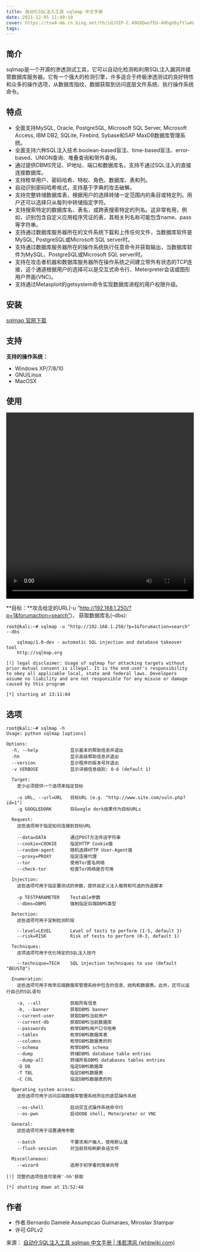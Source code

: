 ```yaml
---
title: 自动化SQL注入工具 sqlmap 中文手册
date: 2021-12-05 11:49:19
cover: https://tse4-mm.cn.bing.net/th/id/OIP-C.49OXDwoTEU-4HhgU6yftlwHaFj?pid=ImgDet&rs=1
tags:
---
```


## 简介

sqlmap是一个开源的渗透测试工具，它可以自动化检测和利用SQL注入漏洞并接管数据库服务器。它有一个强大的检测引擎，许多适合于终极渗透测试的良好特性和众多的操作选项，从数据库指纹、数据获取到访问底层文件系统、执行操作系统命令。

<!-- more -->

## 特点

- 全面支持MySQL, Oracle, PostgreSQL, Microsoft SQL Server, Microsoft Access, IBM DB2, SQLite, Firebird, Sybase和SAP MaxDB数据库管理系统。
- 全面支持六种SQL注入技术:boolean-based盲注、time-based盲注、error-based、UNION查询、堆叠查询和带外查询。
- 通过提供DBMS凭证、IP地址、端口和数据库名，支持不通过SQL注入的直接连接数据库。
- 支持枚举用户、密码哈希、特权、角色、数据库、表和列。
- 自动识别密码哈希格式，支持基于字典的攻击破解。
- 支持完整转储数据库表，根据用户的选择转储一定范围内的条目或特定列。用户还可以选择只从每列中转储指定字符。
- 支持搜索特定的数据库名、表名，或跨表搜索特定的列名。这非常有用，例如，识别包含自定义应用程序凭证的表，其相关列名称可能包含name、pass等字符串。
- 支持通过数据库服务器所在的文件系统下载和上传任何文件，当数据库软件是MySQL, PostgreSQL或Microsoft SQL server时。
- 支持通过数据库服务器所在的操作系统执行任意命令并获取输出，当数据库软件为MySQL、PostgreSQL或Microsoft SQL server时。
- 支持在攻击者机器和数据库服务器所在操作系统之间建立带外有状态的TCP连接，这个通道根据用户的选择可以是交互式命令行、Meterpreter会话或图形用户界面(VNC)。
- 支持通过Metasploit的getsystem命令实现数据库进程的用户权限升级。

## 安装

[sqlmap 官网下载](http://sqlmap.org/)

## 支持

**支持的操作系统：**

- Windows XP/7/8/10
- GNU/Linux
- MacOSX

## 使用

<video width="800" height="500" controls="controls" src="https://www.whbwiki.com/wp-content/uploads/2021/02/bandicam-2021-02-26-10-32-12-179.mp4" style="margin: 0px; padding: 0px; box-sizing: border-box; width: 993px; max-width: 100%; text-align: center;"></video>

**目标：**攻击给定的URL(-u “http://192.168.1.250/?p=1&forumaction=search”)， 获取数据库名(–dbs):

```
root@kali:~# sqlmap -u "http://192.168.1.250/?p=1&forumaction=search" --dbs

    sqlmap/1.0-dev - automatic SQL injection and database takeover tool
    http://sqlmap.org

[!] legal disclaimer: Usage of sqlmap for attacking targets without prior mutual consent is illegal. It is the end user's responsibility to obey all applicable local, state and federal laws. Developers assume no liability and are not responsible for any misuse or damage caused by this program

[*] starting at 13:11:04
```

## 选项

```
root@kali:~# sqlmap -h
Usage: python sqlmap [options]

Options:
  -h, --help            显示基本的帮助信息并退出
  -hh                   显示高级帮助信息并退出
  --version             显示程序的版本号并退出
  -v VERBOSE            显示详细信息级别: 0-6 (default 1)

  Target:
    至少必须提供一个选项来指定目标

    -u URL, --url=URL   目标URL (e.g. "http://www.site.com/vuln.php?id=1")
    -g GOOGLEDORK       将Google dork结果作为目标URLs

  Request:
    这些选项用于指定如何连接到目标URL

    --data=DATA         通过POST方法传送字符串
    --cookie=COOKIE     指定HTTP Cookie值
    --random-agent      随机选择HTTP User-Agent值
    --proxy=PROXY       指定连接代理
    --tor               使用Tor匿名网络
    --check-tor         检查Tor网络是否可用

  Injection:
    这些选项可用于指定要测试的参数，提供自定义注入载荷和可选的伪造脚本

    -p TESTPARAMETER    Testable参数
    --dbms=DBMS         强制指定后端DBMS类型

  Detection:
    这些选项可用于定制检测阶段

    --level=LEVEL       Level of tests to perform (1-5, default 1)
    --risk=RISK         Risk of tests to perform (0-3, default 1)

  Techniques:
    这项选项可用于优化特定的SQL注入技巧

    --technique=TECH    SQL injection techniques to use (default "BEUSTQ")

  Enumeration:
    这些选项可用于枚举后端数据库管理系统中包含的信息、结构和数据表。此外，还可以运行自己的SQL语句

    -a, --all           获取所有信息
    -b, --banner        获取DBMS banner
    --current-user      获取DBMS当前用户
    --current-db        获取DBMS当前数据库
    --passwords         枚举DBMS用户口令哈希
    --tables            枚举DBMS数据库表
    --columns           枚举DBMS数据表的列
    --schema            枚举DBMS schema
    --dump              转储DBMS database table entries
    --dump-all          转储所有DBMS databases tables entries
    -D DB               指定DBMS数据库
    -T TBL              指定DBMS数据表
    -C COL              指定DBMS数据表的列

  Operating system access:
    这些选项可用于访问后端数据库管理系统所在的底层操作系统

    --os-shell          启动交互式操作系统命令行
    --os-pwn            启动OOB shell, Meterpreter or VNC

  General:
    这些选项可用于设置通用参数

    --batch             不要求用户输入，使用默认值
    --flush-session     对当前目标刷新会话文件

  Miscellaneous:
    --wizard            适用于初学者的简单向导

[!] 完整的选项信息可使用'-hh'获取

[*] shutting down at 15:52:48
```

## 作者

- 作者:Bernardo Damele Assumpcao Guimaraes, Miroslav Stampar
- 许可:GPLv2

来源： [自动化SQL注入工具 sqlmap 中文手册 | 浅若清风 (whbwiki.com)](https://www.whbwiki.com/1760.html)